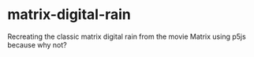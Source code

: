 # matrix-digital-rain
Recreating the classic matrix digital rain from the movie Matrix using p5js because why not?
